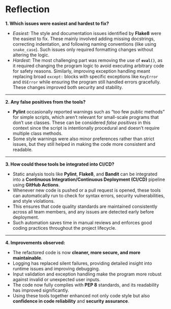 # Reflection

**1. Which issues were easiest and hardest to fix?**  
- *Easiest:* The style and documentation issues identified by **Flake8** were the easiest to fix. These mainly involved adding missing docstrings, correcting indentation, and following naming conventions (like using `snake_case`). Such issues only required formatting changes without altering the logic.  
- *Hardest:* The most challenging part was removing the use of **`eval()`**, as it required changing the program logic to avoid executing arbitrary code for safety reasons. Similarly, improving exception handling meant replacing broad `except:` blocks with specific exceptions like `KeyError` and `OSError` while ensuring the program still handled errors gracefully. These changes improved both security and stability.

---

**2. Any false positives from the tools?**  
- **Pylint** occasionally reported warnings such as “too few public methods” for simple scripts, which aren’t relevant for small-scale programs that don’t use classes. These can be considered *false positives* in this context since the script is intentionally procedural and doesn’t require multiple class methods.  
- Some style warnings were also minor preferences rather than strict issues, but they still helped in making the code more consistent and readable.

---

**3. How could these tools be integrated into CI/CD?**  
- Static analysis tools like **Pylint**, **Flake8**, and **Bandit** can be integrated into a **Continuous Integration/Continuous Deployment (CI/CD)** pipeline using **GitHub Actions**.  
- Whenever new code is pushed or a pull request is opened, these tools can automatically run to check for syntax errors, security vulnerabilities, and style violations.  
- This ensures that code quality standards are maintained consistently across all team members, and any issues are detected early before deployment.  
- Such automation saves time in manual reviews and enforces good coding practices throughout the project lifecycle.

---

**4. Improvements observed:**  
- The refactored code is now **cleaner, more secure, and more maintainable**.  
- Logging has replaced silent failures, providing detailed insight into runtime issues and improving debugging.  
- Input validation and exception handling make the program more robust against invalid or unexpected user inputs.  
- The code now fully complies with **PEP 8** standards, and its readability has improved significantly.  
- Using these tools together enhanced not only code style but also **confidence in code reliability** and **security assurance**.
